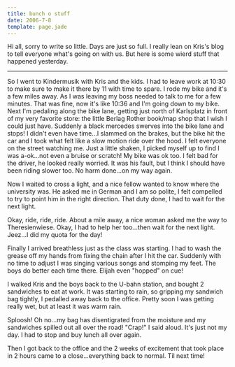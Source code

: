 ```yaml
---
title: bunch o stuff
date: 2006-7-8
template: page.jade
---
```


Hi all, sorry to write so little. Days are just so full. I really lean
on Kris's blog to tell everyone what's going on with us. But here is some
wierd stuff that happened yesterday.
  
---
  
So I went to Kindermusik with Kris and the kids. I had to leave work at
10:30 to make sure to make it there by 11 with time to spare. I rode my
bike and it's a few miles away. As I was leaving my boss needed to talk
to me for a few minutes. That was fine, now it's like 10:36 and I'm going
down to my bike. Next I'm pedaling along the bike lane, getting just north
of Karlsplatz in front of my very favorite store: the little Berlag Rother
book/map shop that I wish I could just have. Suddenly a black mercedes
swerves into the bike lane and stops! I didn't even have time...I slammed
on the brakes, but the bike hit the car and I took what felt like a slow
motion ride over the hood. I felt everyone on the street watching me. Just
a little shaken, I picked myself up to find I was a-ok...not even a bruise
or scratch! My bike was ok too. I felt bad for the driver, he looked really
worried. It was his fault, but I think I should have been riding slower
too. No harm done...on my way again.
  
  
Now I waited to cross a light, and a nice fellow wanted to know where
the university was. He asked me in German and I am so polite, I felt compelled
to try to point him in the right direction. That duty done, I had to wait
for the next light.
  
  
Okay, ride, ride, ride. About a mile away, a nice woman asked me the way
to Theresienwiese. Okay, I had to help her too...then wait for the next
light. Jeez...I did my quota for the day!
  
  
Finally I arrived breathless just as the class was starting. I had to
wash the grease off my hands from fixing the chain after I hit the car.
Suddenly with no time to adjust I was singing various songs and stomping
my feet. The boys do better each time there. Elijah even "hopped" on cue!
  
  
I walked Kris and the boys back to the U-bahn station, and bought 2 sandwiches
to eat at work. It was starting to rain, so gripping my sandwich bag tightly,
I pedalled away back to the office. Pretty soon I was getting really wet,
but at least it was warm rain.
  
  
Sploosh! Oh no...my bag has disentigrated from the moisture and my sandwiches
spilled out all over the road! "Crap!" I said aloud. It's just not my day.
I had to stop and buy lunch all over again.
  
  
Then I got back to the office and the 2 weeks of excitement that took
place in 2 hours came to a close...everything back to normal. Til next
time!
